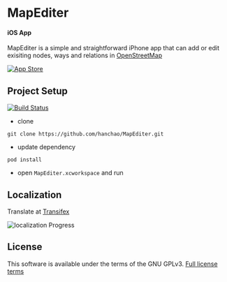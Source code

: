 # MapEditer
#### iOS App

MapEditer is a simple and straightforward iPhone app that can add or edit exisiting nodes, ways and relations in [OpenStreetMap](http://openstreetmap.org)

[![App Store](http://linkmaker.itunes.apple.com/htmlResources/assets/images/web/linkmaker/badge_appstore-lrg.svg)](https://itunes.apple.com/us/app/poi+-open-street-map-poi-editor/id518401562?mt=8&uo=4)

## Project Setup

[![Build Status](https://travis-ci.org/hanchao/MapEditer.svg?branch=master)](https://travis-ci.org/hanchao/MapEditer)

* clone

`git clone https://github.com/hanchao/MapEditer.git`

* update dependency

```pod install```

* open ```MapEditer.xcworkspace``` and run

## Localization

Translate at [Transifex](https://www.transifex.com/projects/p/poi/resource/localizablestrings/)

![localization Progress](https://www.transifex.com/projects/p/poi/resource/localizablestrings/chart/image_png)


## License
This software is available under the terms of the GNU GPLv3. [Full license terms](http://www.gnu.org/licenses/gpl.html)